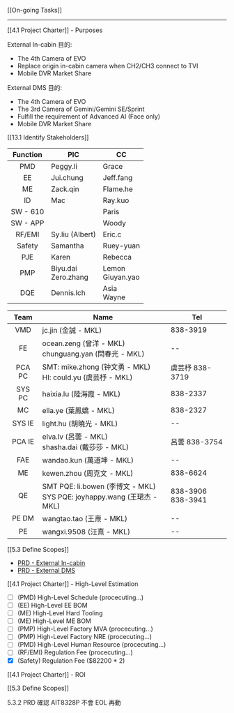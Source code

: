 [[On-going Tasks]]

---

[[4.1 Project Charter]] - Purposes

External In-cabin 目的:
- The 4th Camera of EVO
- Replace origin in-cabin camera when CH2/CH3 connect to TVI
- Mobile DVR Market Share

External DMS 目的:
- The 4th Camera of EVO
- The 3rd Camera of Gemini/Gemini SE/Sprint
- Fulfill the requirement of Advanced AI (Face only)
- Mobile DVR Market Share

[[13.1 Identify Stakeholders]]

|Function|PIC|CC|
|:--:|--|--|
|PMD|Peggy.li |Grace|
|EE|Jui.chung |Jeff.fang|
|ME|Zack.qin|Flame.he|
|ID|Mac |Ray.kuo|
|SW - 610||Paris|
|SW - APP||Woody|
|RF/EMI|Sy.liu (Albert) |Eric.c|
|Safety|Samantha|Ruey-yuan|
|PJE|Karen|Rebecca|
|PMP|Biyu.dai<br>Zero.zhang |Lemon<br>Giuyan.yao|
|DQE|Dennis.lch|Asia<br>Wayne|

|Team|Name|Tel|
|:--:|--|--|
|VMD|jc.jin (金誠 - MKL)|838-3919|
|FE|ocean.zeng (曾洋 - MKL) <br> chunguang.yan (閆春光 - MKL)|--|
|PCA PC|SMT: mike.zhong (钟文勇 - MKL) <br>HI: could.yu (虞芸杼 - MKL)|虞芸杼 838-3719|
|SYS PC|haixia.lu (陸海霞 - MKL)|838-2337|
|MC|ella.ye (葉鳳嬌 - MKL)|838-2327|
|SYS IE|light.hu (胡曉光 - MKL)|--|
|PCA IE|elva.lv (呂蕓 - MKL) <br>shasha.dai (戴莎莎 - MKL)|呂蕓 838-3754|
|FAE|wandao.kun (萬道坤 - MKL)|--|
|ME|kewen.zhou (周克文 - MKL)|838-6624|
|QE|SMT PQE: li.bowen (李博文 - MKL)  <br> SYS PQE: joyhappy.wang (王珺杰 - MKL)|838-3906 <br> 838-3941|
|PE DM|wangtao.tao (王燾 - MKL)|--|
|PE|wangxi.9508 (汪熹 - MKL)|--|

[[5.3 Define Scopes]]

- [PRD - External In-cabin](https://docs.google.com/document/d/1QEjpqXqiM45tzqmXKoRuN3_Un0SBHNgA/edit?usp=sharing&ouid=112782493369308983971&rtpof=true&sd=true)
- [PRD - External DMS](https://docs.google.com/document/d/1nDDn4TA2fsJQ3-mshdyYRyflkBMYGxwh/edit?usp=sharing&ouid=112782493369308983971&rtpof=true&sd=true) 


[[4.1 Project Charter]] - High-Level Estimation
- [ ] (PMD) High-Level Schedule (procecuting...)
- [ ] (EE) High-Level EE BOM
- [ ] (ME) High-Level Hard Tooling
- [ ] (ME) High-Level ME BOM
- [ ] (PMP) High-Level Factory MVA (procecuting...)
- [ ] (PMP) High-Level Factory NRE (procecuting...)
- [ ] (PMD) High-Level Human Resource (procecuting...)
- [ ] (RF/EMI) Regulation Fee (procecuting...)
- [x] (Safety) Regulation Fee ($82200 * 2)

[[4.1 Project Charter]] - ROI

[[5.3 Define Scopes]]

5.3.2 PRD
確認 AIT8328P 不會 EOL 再動

